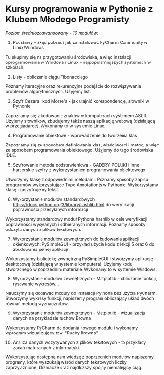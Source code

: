 # Kursy programowania w Pythonie z Klubem Młodego Programisty

*Poziom średniozaawansowany - 10 modułów:*

1. Podstawy - skąd pobrać i jak zainstalować PyCharm Community w Linux/Windows

Tu skupimy się na przygotowaniu środowiska, a więc instalacji oprogramowania w Windows i Linux – najpopularniejszych systemach w szkołach.

2. Listy - obliczanie ciągu Fibonacciego

Poznamy iteracyjne oraz rekurencyjne podejście do rozwiązywania problemów algorytmicznych. Użyjemy list.

3. Szyfr Cezara i kod Morse'a - jak utajnić korespondencję, słowniki w Pythonie

Zapoznamy się z kodowanie znaków w komputerach systemem ASCII. Użyjemy słowników, zbudujemy także naszą aplikację webową (działającą w przegladarce). Wykonamy to w systemie Linux.

4. Programowanie obiektowe - wprowadzenie do tworzenia klas

Zapoznamy się ze sposobem definiowania klas, właściwości i metod, a więc ze sposobem programowania obiektowego. Użyjemy do tego środowiska IDLE.

5. Szyfrowanie metodą podstawieniową - GADERY-POLUKI i inne harcerskie szyfry z wykorzystaniem programowania obiektowego

Utworzymy klasę z odpowiednimi metodami. Poznamy sposoby zapisu proggramów wykorzystujące Type Annotationts w Pythonie. Wykorzystamy klasę i zaszyfrujemy tekst.

6. Wykorzystanie modułów standardowych https://docs.python.org/3/library/hashlib.html do weryfikacji poprawności przesyłanych informacji

Wykorzystamy standardowy moduł Pythona hashlib w celu weryfikacji poprawności wysyłanych i odbieranych informacji. Poznamy sposoby odczytu danych z plików tekstowych.

7. Wykorzystanie modułów zewnętrznych do budowania aplikacji okienkowych: PySimpleGUI - przykład użycia kodu z lekcji 5 oraz 6 do zbudowania pełnej aplikacji

Wykorzystamy bibliotekę zewnętrzną PySimpleGUI i stworzymy aplikację desktopową (działającą w systemie komputera). Użyjemy kodu stworzonego w poprzednim materiale. Wykonamy to w systemie Windows.

8. Wykorzystanie modułów zewnętrznych - Matplotlib - obliczanie funkcji, rysowanie wykresów...

Nauczymy się dodawać moduły do instalacji Pythona bez użycia PyCharm. Stworzymy wykresy funkcji, napiszemy program obliczający układ dwóch równań metodą wyznaczników.

9. Wykorzystanie modułów zewnętrznych - Matplotlib - wizualizacja danych na przykładzie ruchów Browna

Wykorzystamy PyCharm do dodania nowego modułu i wykonamy wprogram wizualizujący tzw. "Ruchy Browna"

10. Analiza danych wczytywanych z plików tekstowych - to przykłady zadań maturalnych z informatyki.

Wykorzystując dostępną nam wiedzę z poprzednich modułów napiszemy programy, które wyszukają wśród danych tekstowych liczby zaprzyjaźnione, bliźniacze oraz najdłuższy spójny niemalejący ciąg.
